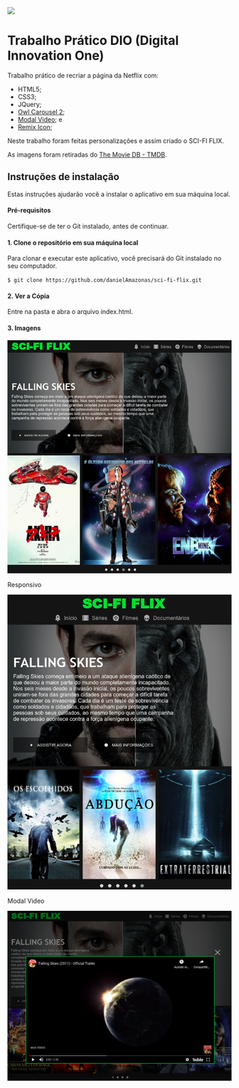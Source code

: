 ![](https://komarev.com/ghpvc/?username=danielAmazonas&color=brightgreen)

# Trabalho Prático DIO (Digital Innovation One)

Trabalho prático de recriar a página da Netflix com:

- HTML5;
- CSS3;
- JQuery;
- [Owl Carousel 2](https://owlcarousel2.github.io/OwlCarousel2/);
- [Modal Video](https://appleple.github.io/modal-video/); e
- [Remix Icon](https://remixicon.com/);

Neste trabalho foram feitas personalizações e assim criado o SCI-FI FLIX.

As imagens foram retiradas do [The Movie DB - TMDB](https://www.themoviedb.org/?language=pt-BR).

## Instruções de instalação

Estas instruções ajudarão você a instalar o aplicativo em sua máquina local.

#### Pré-requisitos

Certifique-se de ter o Git instalado, antes de continuar.

#### 1. Clone o repositório em sua máquina local

Para clonar e executar este aplicativo, você precisará do Git instalado no seu computador.

`$ git clone https://github.com/danielAmazonas/sci-fi-flix.git`

#### 2. Ver a Cópia

Entre na pasta e abra o arquivo index.html.

#### 3. Imagens

![posts](https://github.com/danielAmazonas/sci-fi-flix/blob/master/screenshots/img_01.png)

Responsivo

![posts](https://github.com/danielAmazonas/sci-fi-flix/blob/master/screenshots/img_02.png)

Modal Video

![posts](https://github.com/danielAmazonas/sci-fi-flix/blob/master/screenshots/img_03.png)
